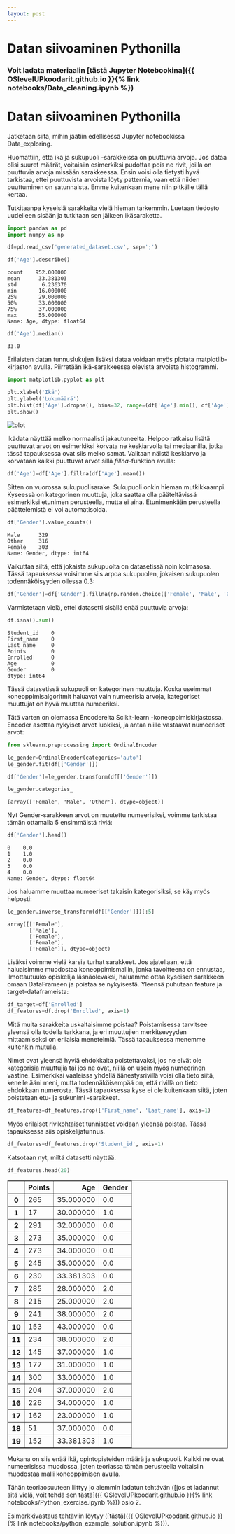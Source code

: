 ```yaml
---
layout: post
---
```


# Datan siivoaminen Pythonilla

### Voit ladata materiaalin [tästä Jupyter Notebookina]({{ OSlevelUPkoodarit.github.io }}{% link notebooks/Data_cleaning.ipynb %})


# Datan siivoaminen Pythonilla

Jatketaan siitä, mihin jäätiin edellisessä Jupyter notebookissa Data_exploring.

Huomattiin, että ikä ja sukupuoli -sarakkeissa on puuttuvia arvoja. Jos dataa olisi suuret määrät, voitaisiin esimerkiksi pudottaa pois ne rivit, joilla on puuttuvia arvoja missään sarakkeessa. Ensin voisi olla tietysti hyvä tarkistaa, ettei puuttuvista arvoista löyty patternia, vaan että niiden puuttuminen on satunnaista. Emme kuitenkaan mene niin pitkälle tällä kertaa.

Tutkitaanpa kyseisiä sarakkeita vielä hieman tarkemmin. Luetaan tiedosto uudelleen sisään ja tutkitaan sen jälkeen ikäsaraketta. 


```python
import pandas as pd
import numpy as np

df=pd.read_csv('generated_dataset.csv', sep=';')
```


```python
df['Age'].describe()
```




    count    952.000000
    mean      33.381303
    std        6.236370
    min       16.000000
    25%       29.000000
    50%       33.000000
    75%       37.000000
    max       55.000000
    Name: Age, dtype: float64




```python
df['Age'].median()
```




    33.0



Erilaisten datan tunnuslukujen lisäksi dataa voidaan myös plotata matplotlib-kirjaston avulla. Piirretään ikä-sarakkeessa olevista arvoista histogrammi.


```python
import matplotlib.pyplot as plt

plt.xlabel('Ikä')
plt.ylabel('Lukumäärä')
plt.hist(df['Age'].dropna(), bins=32, range=(df['Age'].min(), df['Age'].max()))
plt.show()
```


![plot](../../../css/output_5_0.png)


Ikädata näyttää melko normaalisti jakautuneelta. Helppo ratkaisu lisätä puuttuvat arvot on esimerkiksi korvata ne keskiarvolla tai mediaanilla, jotka tässä tapauksessa ovat siis melko samat. Valitaan näistä keskiarvo ja korvataan kaikki puuttuvat arvot sillä *fillna*-funktion avulla:


```python
df['Age']=df['Age'].fillna(df['Age'].mean())
```

Sitten on vuorossa sukupuolisarake. Sukupuoli onkin hieman mutkikkaampi. Kyseessä on kategorinen muuttuja, joka saattaa olla pääteltävissä esimerkiksi etunimen perusteella, mutta ei aina. Etunimenkään perusteella päättelemistä ei voi automatisoida.


```python
df['Gender'].value_counts()
```




    Male      329
    Other     316
    Female    303
    Name: Gender, dtype: int64



Vaikuttaa siltä, että jokaista sukupuolta on datasetissä noin kolmasosa. Tässä tapauksessa voisimme siis arpoa sukupuolen, jokaisen sukupuolen todennäköisyyden ollessa 0.3:


```python
df['Gender']=df['Gender'].fillna(np.random.choice(['Female', 'Male', 'Other'], p=[1/3, 1/3, 1/3]))
```

Varmistetaan vielä, ettei datasetti sisällä enää puuttuvia arvoja:


```python
df.isna().sum()
```




    Student_id    0
    First_name    0
    Last_name     0
    Points        0
    Enrolled      0
    Age           0
    Gender        0
    dtype: int64



Tässä datasetissä sukupuoli on kategorinen muuttuja. Koska useimmat koneoppimisalgoritmit haluavat vain numeerisia arvoja, kategoriset muuttujat on hyvä muuttaa numeeriksi. 

Tätä varten on olemassa Encodereita Scikit-learn -koneoppimiskirjastossa. Encoder asettaa nykyiset arvot luokiksi, ja antaa niille vastaavat numeeriset arvot:


```python
from sklearn.preprocessing import OrdinalEncoder

le_gender=OrdinalEncoder(categories='auto')
le_gender.fit(df[['Gender']])

df['Gender']=le_gender.transform(df[['Gender']])

le_gender.categories_
```




    [array(['Female', 'Male', 'Other'], dtype=object)]



Nyt Gender-sarakkeen arvot on muutettu numeerisiksi, voimme tarkistaa tämän ottamalla 5 ensimmäistä riviä:


```python
df['Gender'].head()
```




    0    0.0
    1    1.0
    2    0.0
    3    0.0
    4    0.0
    Name: Gender, dtype: float64



Jos haluamme muuttaa numeeriset takaisin kategorisiksi, se käy myös helposti:


```python
le_gender.inverse_transform(df[['Gender']])[:5]
```




    array([['Female'],
           ['Male'],
           ['Female'],
           ['Female'],
           ['Female']], dtype=object)



Lisäksi voimme vielä karsia turhat sarakkeet. Jos ajatellaan, että haluaisimme muodostaa koneoppimismallin, jonka tavoitteena on ennustaa, ilmottautuuko opiskelija läsnäolevaksi, haluamme ottaa kyseisen sarakkeen omaan DataFrameen ja poistaa se nykyisestä. Yleensä puhutaan feature ja target-dataframeista:


```python
df_target=df['Enrolled']
df_features=df.drop('Enrolled', axis=1)
```

Mitä muita sarakkeita uskaltaisimme poistaa?
Poistamisessa tarvitsee yleensä olla todella tarkkana, ja eri muuttujien merkitsevyyden mittaamiseksi on erilaisia menetelmiä. Tässä tapauksessa menemme kuitenkin mutulla.

Nimet ovat yleensä hyviä ehdokkaita poistettavaksi, jos ne eivät ole kategorisia muuttujia tai jos ne ovat, niillä on usein myös numeerinen vastine. Esimerkiksi vaaleissa yhdellä äänestysrivillä voisi olla tieto siitä, kenelle ääni meni, mutta todennäköisempää on, että rivillä on tieto ehdokkaan numerosta. Tässä tapauksessa kyse ei ole kuitenkaan siitä, joten poistetaan etu- ja sukunimi -sarakkeet.


```python
df_features=df_features.drop(['First_name', 'Last_name'], axis=1)
```

Myös erilaiset rivikohtaiset tunnisteet voidaan yleensä poistaa. Tässä tapauksessa siis opiskelijatunnus.


```python
df_features=df_features.drop('Student_id', axis=1)
```

Katsotaan nyt, miltä datasetti näyttää.


```python
df_features.head(20)
```




<div>
<style scoped>
    .dataframe tbody tr th:only-of-type {
        vertical-align: middle;
    }

    .dataframe tbody tr th {
        vertical-align: top;
    }

    .dataframe thead th {
        text-align: right;
    }
</style>
<table border="1" class="dataframe">
  <thead>
    <tr style="text-align: right;">
      <th></th>
      <th>Points</th>
      <th>Age</th>
      <th>Gender</th>
    </tr>
  </thead>
  <tbody>
    <tr>
      <th>0</th>
      <td>265</td>
      <td>35.000000</td>
      <td>0.0</td>
    </tr>
    <tr>
      <th>1</th>
      <td>17</td>
      <td>30.000000</td>
      <td>1.0</td>
    </tr>
    <tr>
      <th>2</th>
      <td>291</td>
      <td>32.000000</td>
      <td>0.0</td>
    </tr>
    <tr>
      <th>3</th>
      <td>273</td>
      <td>35.000000</td>
      <td>0.0</td>
    </tr>
    <tr>
      <th>4</th>
      <td>273</td>
      <td>34.000000</td>
      <td>0.0</td>
    </tr>
    <tr>
      <th>5</th>
      <td>245</td>
      <td>35.000000</td>
      <td>0.0</td>
    </tr>
    <tr>
      <th>6</th>
      <td>230</td>
      <td>33.381303</td>
      <td>0.0</td>
    </tr>
    <tr>
      <th>7</th>
      <td>285</td>
      <td>28.000000</td>
      <td>2.0</td>
    </tr>
    <tr>
      <th>8</th>
      <td>215</td>
      <td>25.000000</td>
      <td>2.0</td>
    </tr>
    <tr>
      <th>9</th>
      <td>241</td>
      <td>38.000000</td>
      <td>2.0</td>
    </tr>
    <tr>
      <th>10</th>
      <td>153</td>
      <td>43.000000</td>
      <td>0.0</td>
    </tr>
    <tr>
      <th>11</th>
      <td>234</td>
      <td>38.000000</td>
      <td>2.0</td>
    </tr>
    <tr>
      <th>12</th>
      <td>145</td>
      <td>37.000000</td>
      <td>1.0</td>
    </tr>
    <tr>
      <th>13</th>
      <td>177</td>
      <td>31.000000</td>
      <td>1.0</td>
    </tr>
    <tr>
      <th>14</th>
      <td>300</td>
      <td>33.000000</td>
      <td>1.0</td>
    </tr>
    <tr>
      <th>15</th>
      <td>204</td>
      <td>37.000000</td>
      <td>2.0</td>
    </tr>
    <tr>
      <th>16</th>
      <td>226</td>
      <td>34.000000</td>
      <td>1.0</td>
    </tr>
    <tr>
      <th>17</th>
      <td>162</td>
      <td>23.000000</td>
      <td>1.0</td>
    </tr>
    <tr>
      <th>18</th>
      <td>51</td>
      <td>37.000000</td>
      <td>0.0</td>
    </tr>
    <tr>
      <th>19</th>
      <td>152</td>
      <td>33.381303</td>
      <td>1.0</td>
    </tr>
  </tbody>
</table>
</div>



Mukana on siis enää ikä, opintopisteiden määrä ja sukupuoli. Kaikki ne ovat numeerisissa muodossa, joten teoriassa tämän perusteella voitaisiin muodostaa malli koneoppimisen avulla.

Tähän teoriaosuuteen liittyy jo aiemmin ladatun tehtävän ([jos et ladannut sitä vielä, voit tehdä sen tästä]({{ OSlevelUPkoodarit.github.io }}{% link notebooks/Python_exercise.ipynb %})) osio 2.

Esimerkkivastaus tehtäviin löytyy ([tästä]({{ OSlevelUPkoodarit.github.io }}{% link notebooks/python_example_solution.ipynb %})).




